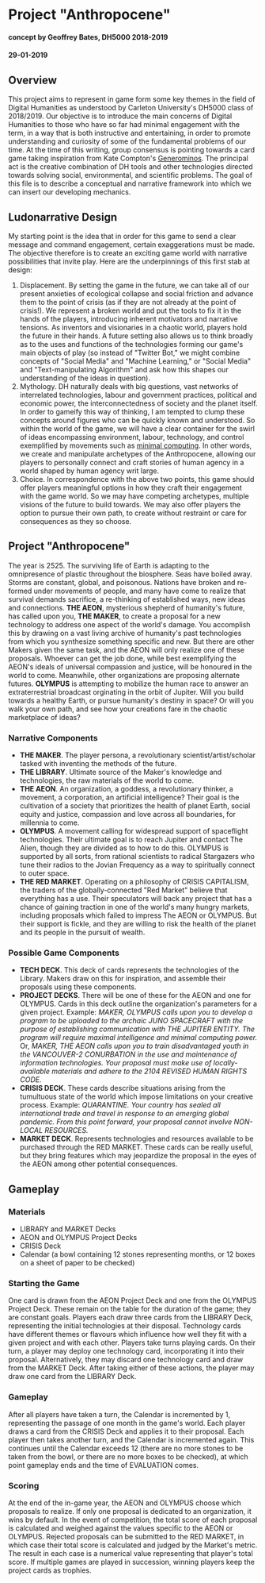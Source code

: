 # Project "Anthropocene"
#### concept by Geoffrey Bates, DH5000 2018-2019
#### 29-01-2019

## Overview
This project aims to represent in game form some key themes in the field of Digital Humanities as understood by Carleton University's DH5000 class of 2018/2019. Our objective is to introduce the main concerns of Digital Humanities to those who have so far had minimal engagement with the term, in a way that is both instructive and entertaining, in order to promote understanding and curiosity of some of the fundamental problems of our time. At the time of this writing, group consensus is pointing towards a card game taking inspiration from Kate Compton's [Generominos](http://www.galaxykate.com/generominos/). The principal act is the creative combination of DH tools and other technologies directed towards solving social, environmental, and scientific problems. The goal of this file is to describe a conceptual and narrative framework into which we can insert our developing mechanics.

## Ludonarrative Design
My starting point is the idea that in order for this game to send a clear message and command engagement, certain exaggerations must be made. The objective therefore is to create an exciting game world with narrative possibilities that invite play. Here are the underpinnings of this first stab at design:
1. Displacement. By setting the game in the future, we can take all of our present anxieties of ecological collapse and social friction and advance them to the point of crisis (as if they are not already at the point of crisis!). We represent a broken world and put the tools to fix it in the hands of the players, introducing inherent motivators and narrative tensions. As inventors and visionaries in a chaotic world, players hold the future in their hands. A future setting also allows us to think broadly as to the uses and functions of the technologies forming our game's main objects of play (so instead of "Twitter Bot," we might combine concepts of "Social Media" and "Machine Learning," or "Social Media" and "Text-manipulating Algorithm" and ask how this shapes our understanding of the ideas in question).
2. Mythology. DH naturally deals with big questions, vast networks of interrelated technologies, labour and government practices, political and economic power, the interconnectedness of society and the planet itself. In order to gameify this way of thinking, I am tempted to clump these concepts around figures who can be quickly known and understood. So within the world of the game, we will have a clear container for the swirl of ideas encompassing environment, labour, technology, and control exemplified by movements such as [minimal computing](https://go-dh.github.io/mincomp/about/). In other words, we create and manipulate archetypes of the Anthropocene, allowing our players to personally connect and craft stories of human agency in a world shaped by human agency writ large.
3. Choice. In correspondence with the above two points, this game should offer players meaningful options in how they craft their engagement with the game world. So we may have competing archetypes, multiple visions of the future to build towards. We may also offer players the option to pursue their own path, to create without restraint or care for consequences as they so choose.

## Project "Anthropocene"
The year is 2525. The surviving life of Earth is adapting to the omnipresence of plastic throughout the biosphere. Seas have boiled away. Storms are constant, global, and poisonous. Nations have broken and re-formed under movements of people, and many have come to realize that survival demands sacrifice, a re-thinking of established ways, new ideas and connections. **THE AEON**, mysterious shepherd of humanity's future, has called upon you, **THE MAKER**, to create a proposal for a new technology to address one aspect of the world's damage. You accomplish this by drawing on a vast living archive of humanity's past technologies from which you synthesize something specific and new. But there are other Makers given the same task, and the AEON will only realize one of these proposals. Whoever can get the job done, while best exemplifying the AEON's ideals of universal compassion and justice, will be honoured in the world to come. Meanwhile, other organizations are proposing alternate futures. **OLYMPUS** is attempting to mobilize the human race to answer an extraterrestrial broadcast orginating in the orbit of Jupiter. Will you build towards a healthy Earth, or pursue humanity's destiny in space? Or will you walk your own path, and see how your creations fare in the chaotic marketplace of ideas?
### Narrative Components
- **THE MAKER**. The player persona, a revolutionary scientist/artist/scholar tasked with inventing the methods of the future.
- **THE LIBRARY**. Ultimate source of the Maker's knowledge and technologies, the raw materials of the world to come.
- **THE AEON**. An organization, a goddess, a revolutionary thinker, a movement, a corporation, an artificial intelligence? Their goal is the cultivation of a society that prioritizes the health of planet Earth, social equity and justice, compassion and love across all boundaries, for millennia to come.
- **OLYMPUS**. A movement calling for widespread support of spaceflight technologies. Their ultimate goal is to reach Jupiter and contact The Alien, though they are divided as to how to do this. OLYMPUS is supported by all sorts, from rational scientists to radical Stargazers who tune their radios to the Jovian Frequency as a way to spiritually connect to outer space.
- **THE RED MARKET**. Operating on a philosophy of CRISIS CAPITALISM, the traders of the globally-connected "Red Market" believe that everything has a use. Their speculators will back any project that has a chance of gaining traction in one of the world's many hungry markets, including proposals which failed to impress The AEON or OLYMPUS. But their support is fickle, and they are willing to risk the health of the planet and its people in the pursuit of wealth.
### Possible Game Components
- **TECH DECK**. This deck of cards represents the technologies of the Library. Makers draw on this for inspiration, and assemble their proposals using these components.
- **PROJECT DECKS**. There will be one of these for the AEON and one for OLYMPUS. Cards in this deck outline the organization's parameters for a given project. Example: *MAKER, OLYMPUS calls upon you to develop a program to be uploaded to the archaic JUNO SPACECRAFT with the purpose of establishing communication with THE JUPITER ENTITY. The program will require maximal intelligence and minimal computing power.* Or, *MAKER, THE AEON calls upon you to train disadvantaged youth in the VANCOUVER-2 CONURBATION in the use and maintenance of information technologies. Your proposal must make use of locally-available materials and adhere to the 2104 REVISED HUMAN RIGHTS CODE.*
- **CRISIS DECK**. These cards describe situations arising from the tumultuous state of the world which impose limitations on your creative process. Example: *QUARANTINE. Your country has sealed all international trade and travel in response to an emerging global pandemic. From this point forward, your proposal cannot involve NON-LOCAL RESOURCES.*
- **MARKET DECK**. Represents technologies and resources available to be purchased through the RED MARKET. These cards can be really useful, but they bring features which may jeopardize the proposal in the eyes of the AEON among other potential consequences.

## Gameplay
### Materials
- LIBRARY and MARKET Decks
- AEON and OLYMPUS Project Decks
- CRISIS Deck
- Calendar (a bowl containing 12 stones representing months, or 12 boxes on a sheet of paper to be checked)
### Starting the Game
One card is drawn from the AEON Project Deck and one from the OLYMPUS Project Deck. These remain on the table for the duration of the game; they are constant goals.
Players each draw three cards from the LIBRARY Deck, representing the initial technologies at their disposal. Technology cards have different themes or flavours which influence how well they fit with a given project and with each other.
Players take turns playing cards. On their turn, a player may deploy one technology card, incorporating it into their proposal. Alternatively, they may discard one technology card and draw from the MARKET Deck. After taking either of these actions, the player may draw one card from the LIBRARY Deck.
### Gameplay
After all players have taken a turn, the Calendar is incremented by 1, representing the passage of one month in the game's world. Each player draws a card from the CRISIS Deck and applies it to their proposal. Each player then takes another turn, and the Calendar is incremented again. This continues until the Calendar exceeds 12 (there are no more stones to be taken from the bowl, or there are no more boxes to be checked), at which point gameplay ends and the time of EVALUATION comes.
### Scoring
At the end of the in-game year, the AEON and OLYMPUS choose which proposals to realize. If only one proposal is dedicated to an organization, it wins by default. In the event of competition, the total score of each proposal is calculated and weighed against the values specific to the AEON or OLYMPUS. Rejected proposals can be submitted to the RED MARKET, in which case their total score is calculated and judged by the Market's metric. The result in each case is a numerical value representing that player's total score. If multiple games are played in succession, winning players keep the project cards as trophies.
